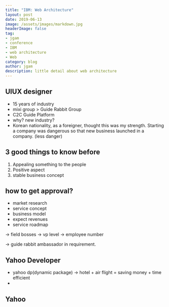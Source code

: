 ```yaml
---
title: "IBM: Web Architecture"
layout: post
date: 2019-06-13
image: /assets/images/markdown.jpg
headerImage: false
tag:
- jgam
- conference
- IBM
- web architecture
- Web
category: blog
author: jgam
description: little detail about web architecture
---
```


## UIUX designer
- 15 years of industry
- mixi group > Guide Rabbit Group
- C2C Guide Platform
- why? new industry?
- Korean nationality, as a foreigner, thought this was my strength. Starting a company was dangerous so that new business launched in a company. (less danger)

## 3 good things to know before
1. Appealing something to the people
2. Positive aspect
3. stable business concept

## how to get approval?
- market research
- service concept
- business model
- expect revenues
- service roadmap

-> field bosses
-> vp level
-> employee number

-> guide rabbit ambassador in requirement.

## Yahoo Developer
- yahoo dp(dynamic package) -> hotel + air flight = saving money + time efficient
- 

## Yahoo
